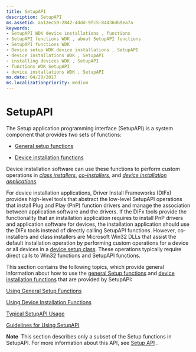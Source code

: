 ```yaml
---
title: SetupAPI
description: SetupAPI
ms.assetid: aa12ec50-2842-4ddd-9fc5-84436d69ea7a
keywords:
- SetupAPI WDK device installations , functions
- SetupAPI functions WDK , about SetupAPI functions
- SetupAPI functions WDK
- Device setup WDK device installations , SetupAPI
- device installations WDK , SetupAPI
- installing devices WDK , SetupAPI
- functions WDK SetupAPI
- device installations WDK , SetupAPI
ms.date: 04/20/2017
ms.localizationpriority: medium
---
```


# SetupAPI


The Setup application programming interface (SetupAPI) is a system component that provides two sets of functions:

-   [General setup functions](using-general-setup-functions.md)

-   [Device installation functions](using-device-installation-functions.md)

Device installation software can use these functions to perform custom operations in [*class installers*](writing-class-installers-and-co-installers.md), [*co-installers*](writing-a-co-installer.md), and [*device installation applications*](writing-a-device-installation-application.md).

For device installation applications, Driver Install Frameworks (DIFx) provides high-level tools that abstract the low-level SetupAPI operations that install Plug and Play (PnP) function drivers and manage the association between application software and the drivers. If the DIFx tools provide the functionality that an installation application requires to install PnP drivers and application software for devices, the installation application should use the DIFx tools instead of directly calling SetupAPI functions. However, co-installers and class installers are Microsoft Win32 DLLs that assist the default installation operation by performing custom operations for a device or all devices in a [device setup class](./overview-of-device-setup-classes.md). These operations typically require direct calls to Win32 functions and SetupAPI functions.

This section contains the following topics, which provide general information about how to use the [general Setup functions](using-general-setup-functions.md) and [device installation functions](using-device-installation-functions.md) that are provided by SetupAPI:

[Using General Setup Functions](using-general-setup-functions.md)

[Using Device Installation Functions](using-device-installation-functions.md)

[Typical SetupAPI Usage](typical-setupapi-usage.md)

[Guidelines for Using SetupAPI](guidelines-for-using-setupapi.md)

**Note**  This section describes only a subset of the Setup functions in SetupAPI. For more information about this API, see [Setup API](/windows/desktop/SetupApi/setup-api-portal) .

 

 

